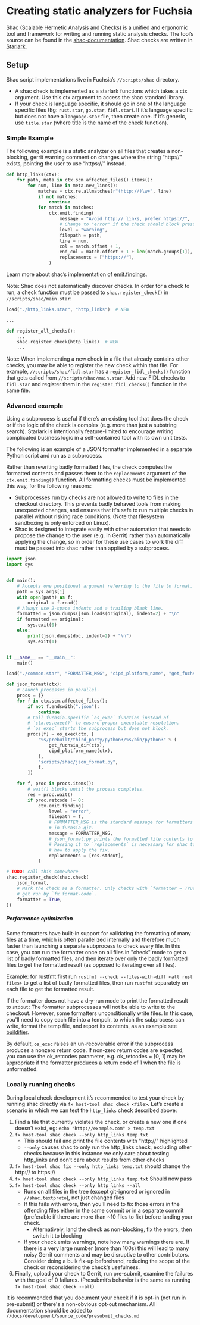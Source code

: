 # Creating static analyzers for Fuchsia

Shac (Scalable Hermetic Analysis and Checks) is a unified and ergonomic tool and
framework for writing and running static analysis checks. The tool’s source can
be found in the [shac-documentation]. Shac checks are written in
[Starlark].

## Setup

Shac script implementations live in Fuchsia’s `//scripts/shac` directory.

* A shac check is implemented as a starlark functions which takes a ctx
  argument. Use this ctx argument to access the shac standard library.
* If your check is language specific, it should go in one of the language
  specific files (Eg: `rust.star`, `go.star`, `fidl.star`). If it’s language
  specific but does not have a `language.star` file, then create one. If it’s generic,
  use `title.star` (where title is the name of the check function).

### Simple Example

The following example is a static analyzer on all files that creates a
non-blocking, gerrit warning comment on changes where the string “http://”
exists, pointing the user to use “https://” instead.

```python
def http_links(ctx):
    for path, meta in ctx.scm.affected_files().items():
        for num, line in meta.new_lines():
            matches = ctx.re.allmatches(r"(http://)\w+", line)
            if not matches:
                continue
            for match in matches:
                ctx.emit.finding(
                    message = "Avoid http:// links, prefer https://",
                    # Change to "error" if the check should block presubmit.
                    level = "warning",
                    filepath = path,
                    line = num,
                    col = match.offset + 1,
                    end_col = match.offset + 1 + len(match.groups[1]),
                    replacements = ["https://"],
                )
```

Learn more about shac’s implementation of [emit.findings].

Note: Shac does not automatically discover checks. In order for a check to run,
a check function must be passed to `shac.register_check()` in
`//scripts/shac/main.star`:

```python
load("./http_links.star", "http_links")  # NEW

...

def register_all_checks():
    ...
    shac.register_check(http_links)  # NEW
    ...
```

Note: When implementing a new check in a file that already contains other
checks, you may be able to register the new check within that file. For
example, `//scripts/shac/fidl.star` has a `register_fidl_checks()` function
that gets called from `//scripts/shac/main.star`. Add new FIDL
checks to `fidl.star` and register them in the `register_fidl_checks()`
function in the same file.

### Advanced example

Using a subprocess is useful if there’s an existing tool that does the check or
if the logic of the check is complex (e.g. more than just a substring search).
Starlark is intentionally feature-limited to encourage writing complicated
business logic in a self-contained tool with its own unit tests.

The following is an example of a JSON formatter implemented in a separate Python
script and run as a subprocess.

Rather than rewriting badly formatted files, the check computes the formatted
contents and passes them to the `replacements` argument of the
`ctx.emit.finding()` function. All formatting checks must be implemented this
way, for the following reasons:

* Subprocesses run by checks are not allowed to write to files in the checkout
    directory. This prevents badly behaved tools from making unexpected changes, and
    ensures that it's safe to run multiple checks in parallel without risking race
    conditions. (Note that filesystem sandboxing is only enforced on Linux).
* Shac is designed to integrate easily with other automation that needs to
    propose the change to the user (e.g. in Gerrit) rather than automatically
    applying the change, so in order for these use cases to work the diff must be
    passed into shac rather than applied by a subprocess.

```python
import json
import sys


def main():
    # Accepts one positional argument referring to the file to format.
    path = sys.args[1]
    with open(path) as f:
        original = f.read()
    # Always use 2-space indents and a trailing blank line.
    formatted = json.dumps(json.loads(original), indent=2) + "\n"
    if formatted == original:
        sys.exit(0)
    else:
        print(json.dumps(doc, indent=2) + "\n")
        sys.exit(1)


if __name__ == "__main__":
    main()
```

```python
load("./common.star", "FORMATTER_MSG", "cipd_platform_name", "get_fuchsia_dir", "os_exec")

def json_format(ctx):
    # Launch processes in parallel.
    procs = {}
    for f in ctx.scm.affected_files():
        if not f.endswith(".json"):
            continue
        # Call fuchsia-specific `os_exec` function instead of
        # `ctx.os.exec()` to ensure proper executable resolution.
        # `os_exec` starts the subprocess but does not block.
        procs[f] = os_exec(ctx, [
            "%s/prebuilt/third_party/python3/%s/bin/python3" % (
                get_fuchsia_dir(ctx),
                cipd_platform_name(ctx),
            ),
            "scripts/shac/json_format.py",
            f,
        ])

    for f, proc in procs.items():
        # wait() blocks until the process completes.
        res = proc.wait()
        if proc.retcode != 0:
            ctx.emit.finding(
                level = "error",
                filepath = f,
                # FORMATTER_MSG is the standard message for formatters
                # in fuchsia.git.
                message = FORMATTER_MSG,
                # json_format.py prints the formatted file contents to stdout.
                # Passing it to `replacements` is necessary for shac to know
                # how to apply the fix.
                replacements = [res.stdout],
            )

# TODO: call this somewhere
shac.register_check(shac.check(
    json_format,
    # Mark the check as a formatter. Only checks with `formatter = True`
    # get run by `fx format-code`.
    formatter = True,
))

```

##### Performance optimization

Some formatters have built-in support for validating the formatting of many
files at a time, which is often parallelized internally and therefore much
faster than launching a separate subprocess to check every file. In this case,
you can run the formatter once on all files in "check" mode to get a list of
badly formatted files, and then iterate over only the badly formatted files to
get the formatted result (as opposed to iterating over all files).

Example: for [rustfmt] first run `rustfmt --check --files-with-diff
<all rust files>` to get a list of badly formatted files, then run `rustfmt`
separately on each file to get the formatted result.

If the formatter does not have a dry-run mode to print the formatted result to
`stdout`: The formatter subprocesses will not be able to write to the checkout.
However, some formatters unconditionally write files. In this case, you'll need
to copy each file into a tempdir, to which the subprocess can write, format the
temp file, and report its contents, as an example see [buildifier].

By default, `os_exec` raises an un-recoverable error if the subprocess produces
a nonzero return code. If non-zero return codes are expected, you can use the
ok_retcodes parameter, e.g. ok_retcodes = [0, 1] may be appropriate if the
formatter produces a return code of 1 when the file is unformatted.

### Locally running checks

During local check development it’s recommended to test your check by running
shac directly via `fx host-tool shac check <file>`. Let’s create a scenario in
which we can test the `http_links` check described above:

1. Find a file that currently violates the check, or create a new one if one
    doesn't exist, eg: `echo "http://example.com" > temp.txt`
1. `fx host-tool shac check --only http_links temp.txt`
    * This should fail and print the file contents with "http://" highlighted
    * `--only` causes shac to only run the http_links check, excluding other
      checks because in this instance we only care about testing http_links and
    don't care about results from other checks
1. `fx host-tool shac fix --only http_links temp.txt` should change the http://
    to https://
1. `fx host-tool shac check --only http_links temp.txt` Should now pass
1. `fx host-tool shac check --only http_links --all`
    * Runs on all files in the tree (except git-ignored or ignored in
      `//shac.textproto`), not just changed files
    * If this fails with errors, then you'll need to fix those errors in the
      offending files either in the same commit or in a separate commit
    (preferable if there are more than ~10 files to fix) before landing your
    check.
        * Alternatively, land the check as non-blocking, fix the errors, then
          switch it to blocking
    * If your check emits warnings, note how many warnings there are. If there
      is a very large number (more than 100s) this will lead to many noisy
    Gerrit comments and may be disruptive to other contributors. Consider doing a
    bulk fix-up beforehand, reducing the scope of the check or reconsidering the
    check’s usefulness.
1. Finally, upload your check to Gerrit, run pre-submit, examine the failures
    with the goal of 0 failures. (Presubmit’s behavior is the same as running `fx
    host-tool shac check --all`)

It is recommended that you document your check if it is opt-in (not run in pre-submit) or there's a non-obvious
opt-out mechanism. All documentation should be added to `//docs/development/source_code/presubmit_checks.md`

<!-- Reference links -->

[starlark]: https://bazel.build/rules/language
[emit.findings]: https://fuchsia.googlesource.com/shac-project/shac/+/HEAD/doc/stdlib.md#ctx_emit_finding
[shac-documentation]: https://fuchsia.googlesource.com/shac-project/shac/+/refs/heads/main/doc/stdlib.md
[rustfmt]: https://cs.opensource.google/fuchsia/fuchsia/+/main:scripts/shac/rust.star
[buildifier]: https://cs.opensource.google/fuchsia/fuchsia/+/main:scripts/shac/starlark.star;l=7
